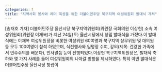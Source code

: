 ```yaml
---
categories: f
title: "지역사회 봉사와 리더 육성을 위한 더불어민주당 북구지역 여성위원회 발대식 가져"
---
```

[송재호 기자] 더불어민주당 울산시당 북구지역위원회(위원장 국회의원 이상헌) 소속 여성위원회(위원장 이재복)가 지난 24일(토) 울산시당에서 창립 발대식을 가졌다.이 발대식에는 이재복 여성위원장을 비롯한 여성위원 60여명과 북구지역 상무위원 및 대의원 등 모두 100여명이 참석 하였으며, 식전행사와 임명장 수여, 강의(제목: 건강한 가족에서 민주주의를 배운다), 인사말씀 등이 진행되었다.이상헌 북구지역위원장은, 발대식 축하와 몇 가지 사례를 들어 여성위원회의 나아갈 방향을 제시하였다. 특히 이번 발대식은 더불어민주당 울산시당 창립이